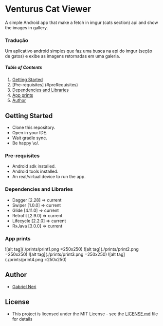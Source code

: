 # Venturus Cat Viewer

A simple Android app that make a fetch in imgur (cats section) api and show the images in gallery.

### Tradução
Um aplicativo android simples que faz uma busca na api do imgur (seção de gatos) e exibe as imagens retornadas em uma galeria.

##### Table of Contents
1. [Getting Started](#gettingStarted)
2. [Pre-requisites] (#preRequisites)
3. [Dependencies and Libraries](#dependenciesLibraries)
4. [App prints](#appPrints)
5. [Author](#author)


<a name="gettingStarted"/></a>
## Getting Started
  - Clone this repository.
  - Open in your IDE.
  - Wait gradle sync.
  - Be happy \o/.

<a name="preRequisites"/></a>
### Pre-requisites
  - Android sdk installed.
  - Android tools installed.
  - An real/virtual device to run the app.

<a name="dependenciesLibraries"/></a>
### Dependencies and Libraries
  - Dagger    [2.28]    => current
  - Swiper    [1.0.0]   => current
  - Glide     [4.11.0]  => current
  - Retrofit  [2.9.0]   => current
  - Lifecycle [2.2.0]   => current
  - RxJava    [3.0.0]   => current

<a name="appPrints"/></a>
### App prints
  ![alt tag](./prints/print1.png =250x250)
  ![alt tag](./prints/print2.png =250x250)
  ![alt tag](./prints/print3.png =250x250)
  ![alt tag](./prints/print4.png =250x250)

<a name="author"/></a>
## Author
  - [Gabriel Neri](https://br.linkedin.com/in/nerigabriel)

## License
   - This project is licensed under the MIT License - see the [LICENSE.md](LICENSE.md) file for details  
